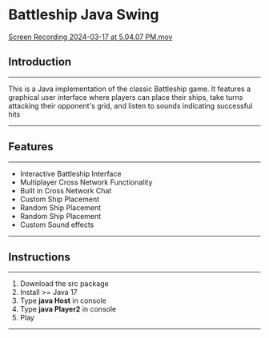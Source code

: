 # Battleship Java Swing
 
[Screen Recording 2024-03-17 at 5.04.07 PM.mov](..%2F..%2FScreen%20Recording%202024-03-17%20at%205.04.07%20PM.mov)

## Introduction 
***
This is a Java implementation of the classic Battleship game. It features a graphical user interface where players can place their ships, take turns attacking their opponent's grid, and listen to sounds indicating successful hits
***

## Features
***
* Interactive Battleship Interface
* Multiplayer Cross Network Functionality
* Built in Cross Network Chat
* Custom Ship Placement
* Random Ship Placement 
* Random Ship Placement
* Custom Sound effects
***

## Instructions
***
1. Download the src package
2. Install >= Java 17
3. Type **java Host** in console
4. Type **java Player2** in console
5. Play

***